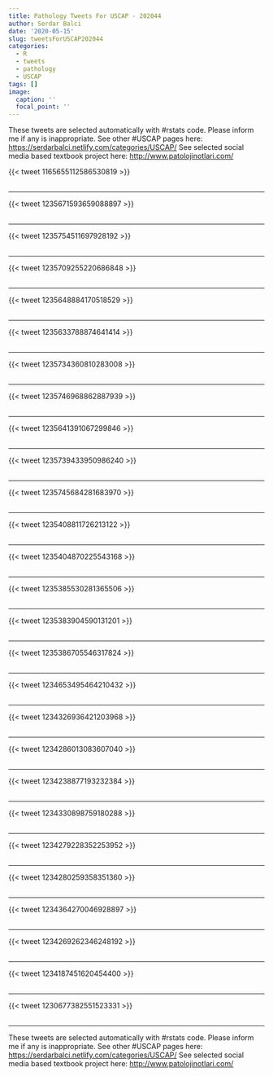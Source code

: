 ```yaml
---
title: Pathology Tweets For USCAP - 202044
author: Serdar Balci
date: '2020-05-15'
slug: tweetsForUSCAP202044
categories:
  - R
  - tweets
  - pathology
  - USCAP
tags: []
image:
  caption: ''
  focal_point: ''
---
```



These tweets are selected automatically with #rstats code. Please inform me if any is inappropriate.
See other #USCAP pages here: https://serdarbalci.netlify.com/categories/USCAP/ 
See selected social media based textbook project here: http://www.patolojinotlari.com/

{{< tweet 1165655112586530819 >}}
<br>
<br>
<hr>
{{< tweet 1235671593659088897 >}}
<br>
<br>
<hr>
{{< tweet 1235754511697928192 >}}
<br>
<br>
<hr>
{{< tweet 1235709255220686848 >}}
<br>
<br>
<hr>
{{< tweet 1235648884170518529 >}}
<br>
<br>
<hr>
{{< tweet 1235633788874641414 >}}
<br>
<br>
<hr>
{{< tweet 1235734360810283008 >}}
<br>
<br>
<hr>
{{< tweet 1235746968862887939 >}}
<br>
<br>
<hr>
{{< tweet 1235641391067299846 >}}
<br>
<br>
<hr>
{{< tweet 1235739433950986240 >}}
<br>
<br>
<hr>
{{< tweet 1235745684281683970 >}}
<br>
<br>
<hr>
{{< tweet 1235408811726213122 >}}
<br>
<br>
<hr>
{{< tweet 1235404870225543168 >}}
<br>
<br>
<hr>
{{< tweet 1235385530281365506 >}}
<br>
<br>
<hr>
{{< tweet 1235383904590131201 >}}
<br>
<br>
<hr>
{{< tweet 1235386705546317824 >}}
<br>
<br>
<hr>
{{< tweet 1234653495464210432 >}}
<br>
<br>
<hr>
{{< tweet 1234326936421203968 >}}
<br>
<br>
<hr>
{{< tweet 1234286013083607040 >}}
<br>
<br>
<hr>
{{< tweet 1234238877193232384 >}}
<br>
<br>
<hr>
{{< tweet 1234330898759180288 >}}
<br>
<br>
<hr>
{{< tweet 1234279228352253952 >}}
<br>
<br>
<hr>
{{< tweet 1234280259358351360 >}}
<br>
<br>
<hr>
{{< tweet 1234364270046928897 >}}
<br>
<br>
<hr>
{{< tweet 1234269262346248192 >}}
<br>
<br>
<hr>
{{< tweet 1234187451620454400 >}}
<br>
<br>
<hr>
{{< tweet 1230677382551523331 >}}
<br>
<br>
<hr>


These tweets are selected automatically with #rstats code. Please inform me if any is inappropriate.
See other #USCAP pages here: https://serdarbalci.netlify.com/categories/USCAP/ 
See selected social media based textbook project here: http://www.patolojinotlari.com/
